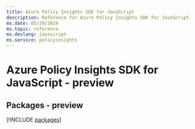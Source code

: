 ```yaml
---
title: Azure Policy Insights SDK for JavaScript
description: Reference for Azure Policy Insights SDK for JavaScript
ms.date: 05/29/2024
ms.topic: reference
ms.devlang: javascript
ms.service: policyinsights
---
```

# Azure Policy Insights SDK for JavaScript - preview
## Packages - preview
[!INCLUDE [packages](policy-insights-index.md)]